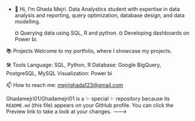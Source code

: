- 👋 Hi, I’m Ghada Mejri. Data Analystics student  with expertise in data analysis and reporting, query optimization, database design, and data modelling.

  ¤ Querying data using SQL, R and python.
  ¤ Developing dashboards on Power bi.
  
📚 Projects
Welcome to my portfolio, where I showcase my projects.

🛠️ Tools
Language: SQL, Python, R 
Database: Google BigQuery, PostgreSQL, MySQL
Visualization: Power bi

📫 How to reach me: mejrighada123@gmail.com


Ghadamejri01/Ghadamejri01 is a ✨ special ✨ repository because its `README.md` (this file) appears on your GitHub profile.
You can click the Preview link to take a look at your changes.
--->
